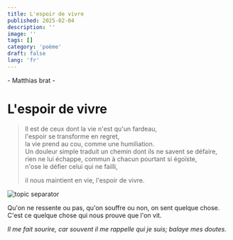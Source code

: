```yaml
---
title: L'espoir de vivre
published: 2025-02-04
description: ''
image: ''
tags: []
category: 'poème'
draft: false 
lang: 'fr'
---
```


\- Matthias brat -
# L'espoir de vivre
> Il est de ceux dont la vie n'est qu'un fardeau,<br/>
> l'espoir se transforme en regret,<br/>
> la vie prend au cou, comme une humiliation.<br/>
> Un douleur simple traduit un chemin dont ils ne savent se défaire,<br/>
> rien ne lui échappe, commun à chacun pourtant si égoïste,<br/>
> n'ose le défier celui qui ne failli,
> 
> il nous maintient en vie, l'espoir de vivre.

![topic separator](/image/utils/hr.png)

Qu'on ne ressente ou pas, qu'on souffre ou non, on sent quelque chose.<br/>
C'est ce quelque chose qui nous prouve que l'on vit.

*Il me fait sourire, car souvent il me rappelle qui je suis; balaye mes doutes.*